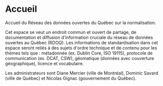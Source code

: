 Accueil
=======

Accueil du Réseau des données ouvertes du Québec sur la normalisation.

Cet espace se veut un endroit commun et ouvert de partage, de documentation et diffusion d'information cruciale du réseau de données ouvertes au Québec (RDOQ). Les informations de standardisation dans cet espace seront reliés à des sujets d'ordre technique et de contenu pour les thèmes tels que : métadonnée (ex. Dublin Core, ISO 19115), protocole de communication (ex. DCAT, CSW), géomatique (données avec couverture géographique), licence et vocabulaire.

Les administrateurs sont Diane Mercier (ville de Montréal), Dominic Savard (ville de Québec) et Nicolas Gignac (gouvernement du Québec).
